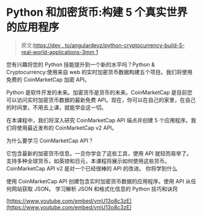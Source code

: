 # Python 和加密货币:构建 5 个真实世界的应用程序

> 原文:[https://dev . to/angulardevz/python-cryptocurrency-build-5-real-world-applications-3mm 1](https://dev.to/angulardevz/python-cryptocurrency-build-5-real-world-applications-3mm1)

您有兴趣将您的 Python 技能提升到一个新的水平吗？Python & Cryptocurrency:使用来自 web 的实时加密货币数据构建五个项目。我们将使用免费的 CoinMarketCap 加密 API。

Python 是软件开发的未来。加密货币是货币的未来。CoinMarketCap 是目前您可以访问实时加密货币数据的最新免费 API。现在，你可以在自己的家里，在自己的时间里，不用去上课，就能学会这一切。

在本课程中，我们将深入研究 CoinMarketCap API 端点并创建 5 个应用程序。我们将使用最近发布的 CoinMarketCap v2 API。

为什么要学习 CoinMarketCap API？

它包含最新的加密货币信息。一旦你学会了这些工具，使用 API 就轻而易举了。
支持多种全球货币，如英镑和日元，本课程将展示如何使用这些货币。
CoinMarketCap API v2 是对一个已经很棒的 API 的改进。
你将学到什么

使用 CoinMarketCap API 创建包含实时加密货币数据的应用程序。使用 API 从任何网站获取 JSON。
学习解析 JSON 和格式化信息的 Python 技巧和诀窍

[https://www.youtube.com/embed/vmU13o8c3zE](https://www.youtube.com/embed/vmU13o8c3zE)